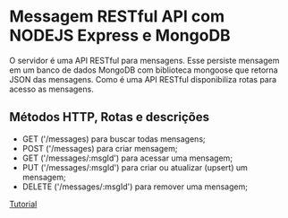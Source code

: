 # Messagem RESTful API com NODEJS Express e MongoDB
O servidor é uma API RESTful para mensagens. Esse persiste mensagem em um banco de dados MongoDB com biblioteca mongoose que retorna JSON das mensagens. Como é uma API RESTful disponibiliza rotas para acesso as mensagens.

## Métodos HTTP, Rotas e descrições
- GET ('/messages) para buscar todas mensagens;
- POST ('/messages) para criar mensagem;
- GET ('/messages/:msgId') para acessar uma mensagem;
- PUT ('/messages/:msgId') para criar ou atualizar (upsert) um mensagem;
- DELETE ('/messages/:msgId') para remover uma mensagem;

[Tutorial](https://medium.com/mackmobile/criando-um-web-service-restful-usando-node-js-7c00d8f16a4a)